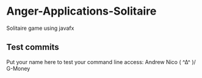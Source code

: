 # Anger-Applications-Solitaire
Solitaire game using javafx

## Test commits

Put your name here to test your command line access:
Andrew
Nico \( ^∆^ )/
G-Money

